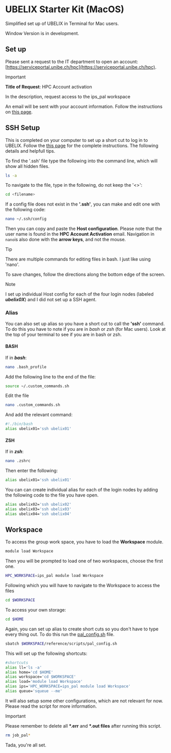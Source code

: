 # UBELIX Starter Kit (MacOS)

Simplified set up of UBELIX in Terminal for Mac users. 

Window Version is in development.



## Set up 


Please sent a request to the IT department to open an account: [https://serviceportal.unibe.ch/hpc](https://serviceportal.unibe.ch/hpc). 

>[!important]
>__Title of Request__: HPC Account activation 
>
> In the description, request access to the ips_pal workspace

An email will be sent with your account information. Follow the instructions on [this page](https://hpc-unibe-ch.github.io/firststeps/loggingin/).

## SSH Setup 

This is completed on your computer to set up a short cut to log in to UBELIX.
Follow the [this page](https://hpc-unibe-ch.github.io/firststeps/SSH-keys/) for the complete instructions. The following details and helpfull tips.

To find the '.ssh' file type the following into the command line, which will show all hidden files. 

```bash
ls -a
```

To navigate to the file, type in the following, do not keep the '<>': 

```bash
cd <filename>
```

If a config file does not exist in the __'.ssh'__, you can make and edit one with the following code:

```bash
nano ~/.ssh/config
```

Then you can copy and paste the __Host configuration__. Please note that the user name is found in the __HPC Account Activation__ email. Navigation in `nano`is also done with the __arrow keys__, and not the mouse. 


>[!tip]
>There are multiple commands for editing files in bash. I just like using 'nano'.


To save changes, follow the directions along the bottom edge of the screen. 


>[!note] 
> I set up individual Host config for each of the four login nodes (labeled *__ubelix0X__*) and I did not set up a SSH agent. 

### Alias

You can also set up alias so you have a short cut to call the __'ssh'__ command. To do this you have to note if you are in *bash* or *zsh* (for Mac users). Look at the top of your terminal to see if you are in bash or zsh. 

#### BASH
If in *__bash__*:

```bash
nano .bash_profile
```

Add the following line to the end of the file:

```bash
source ~/.custom_commands.sh
```

Edit the file

```bash
nano .custom_commands.sh
```
And add the relevant command: 

```bash
#!./bin/bash
alias ubelix01='ssh ubelix01'
```
#### ZSH

If in *__zsh__*:
```zsh
nano .zshrc
```

Then enter the following:
```zsh
alias ubelix01='ssh ubelix01'
```

You can can create individual alias for each of the login nodes by adding the following code to the file you have open.

```bash
alias ubelix02='ssh ubelix02'
alias ubelix03='ssh ubelix03'
alias ubelix04='ssh ubelix04'
```

## Workspace

To access the group work space, you have to load the __Workspace__ module. 

```bash
module load Workspace
```

Then you will be prompted to load one of two workspaces, choose the first one. 

```bash
HPC_WORKSPACE=ips_pal module load Workspace
```

Following which you will have to navigate to the Workspace to access the files

```bash
cd $WORKSPACE
```

To access your own storage:

```bash
cd $HOME
```

Again, you can set up alias to create short cuts so you don't have to type every thing out. To do this run the [pal_config.sh](../Scripts/pal_config.sh) file.

```bash
sbatch $WORKSPACE/reference/scripts/pal_config.sh
```

This will set up the following shortcuts: 
```bash
#shortcuts 
alias ll='ls -a'
alias home='cd $HOME'
alias workspace='cd $WORKSPACE'
alias load='module load Workspace'
alias ips='HPC_WORKSPACE=ips_pal module load Workspace'
alias queue='squeue --me'
```
It will also setup some other configurations, which are not relevant for now. Please read the script for more information.

>[!important]
>Please remember to delete all __\*.err__ and __\*.out files__ after running this script.
>
>```bash
>rm job_pal*
>```


Tada, you're all set. 
